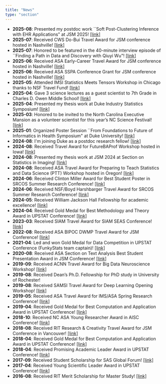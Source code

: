 ```yaml
---
title: "News"
type: "section"
---
```

- **2025-08**: Presented my postdoc work ``Soft Post-Clustering Inference with EHR Applications" at JSM 2025! [[link]](https://ww3.aievolution.com/JSMAnnual2025/Events/viewEv?ev=1995)
- **2025-07**: Received CWS Do-Bui Travel Award for JSM conference hosted in Nashville! [[link]](...)
- **2025-07**: Honored to be featured in the 40-minute interview episode of ``Finding a Path in Data and Discovery with Qiuyi Wu"! [[link]](https://www.linkedin.com/posts/qiuyi-wu_finding-a-path-in-data-and-discovery-with-activity-7348016411702665218-J_Hx?utm_source=share&utm_medium=member_desktop&rcm=ACoAABZe-4wBKvMrSZmIwepgKOCtysDCd4Kt9Z0)
- **2025-06**: Received ASA Early-Career Travel Award for JSM conference hosted in Nashville! [[link]](...)
- **2025-06**: Received ASA SSPA Conference Grant for JSM conference hosted in Nashville! [[link]](...)
- **2025-05**: Attended IMSI Statistics Meets Tensors Workshop in Chicago thanks to NSF Travel Fund! [[link]](https://www.imsi.institute/activities/statistics-meets-tensors/)
- **2025-04**: Gave 3 science lectures as a guest scientist to 7th Grade in Charles D. Owen Middle School! [[link]](...)
- **2025-04**: Presented my thesis work at Duke Industry Statistics Symposium! [[link]](https://sites.duke.edu/diss/2025-poster-session-participants/)
- **2025-03**: Honored to be invited to the North Carolina Executive Mansion as a volunteer scientist for this year’s NC Science Festival! [[link]](https://www.linkedin.com/posts/qiuyi-wu_honored-to-be-invited-to-the-north-carolina-activity-7309564821153218560-HGPN?utm_source=share&utm_medium=member_desktop&rcm=ACoAABZe-4wBKvMrSZmIwepgKOCtysDCd4Kt9Z0)
- **2025-01**: Organized Poster Session ``From Foundations to Future of Informatics in Health Symposium" at Duke University! [[link]](https://sites.duke.edu/edhammond90/poster-session/)
- **2024-08**: I'm joining Duke as a postdoc research fellow! [[link]](https://scholars.duke.edu/person/Qiuyi.Wu)
- **2024-08**: Received Travel Award for FutureBAProf Workshop hosted in Iowa! [[link]](https://www.linkedin.com/posts/university-of-iowa-tippie-college-of-business_futurebaprof-activity-7231668808703258624-ET5J?utm_source=share&utm_medium=member_desktop)
- **2024-08**: Presented my thesis work at JSM 2024 at Section on Statistics in Imaging! [[link]](https://x.com/ChoweeWu/status/1820528473083097380)
- **2024-08**: Received ASA Travel Award for Preparing to Teach Statistics and Data Science (PTT) Workshop hosted in Oregon! [[link]](https://preparingtoteach.org/)
- **2024-06**: Received Clinton Miller Award for Best Student Poster in SRCOS Summer Research Conference! [[link]](https://x.com/ChoweeWu/status/1798415638668718144)
- **2024-06**: Received NSF/Boyd Harshbarger Travel Award for SRCOS Summer Research Conference! [[link]](https://x.com/ChoweeWu/status/1798415638668718144)
- **2024-05**: Received William Jackson Hall Fellowship for academic excellence! [[link]](https://drive.google.com/file/d/1KOqiQDn2Rclk00uz7ZYmVODtgtkX0SXp/view)
- **2024-04**: Received Gold Medal for Best Methodology and Theory Award in UPSTAT Conference! [[link]](https://community.amstat.org/rochester/events/upstats-2024/awards-and-prizes)
- **2023-03**: Received SIAM Travel Award for SIAM SEAS Conference! [[link]](https://x.com/ChoweeWu/status/1639407125800660994)
- **2022-08**: Received ASA BIPOC DWMP Travel Award for JSM Conference! [[link]](https://www.linkedin.com/posts/qiuyi-wu_the-2024-diversity-workshop-and-mentoring-activity-7199970347369021440-0ZMJ/?utm_source=share&utm_medium=member_desktop)
- **2021-04**: Led and won Gold Medal for Data Competition in UPSTAT Conference (FunkyStats team captain)! [[link]](https://x.com/ChoweeWu/status/1389016759085240320)
- **2020-08**: Received ASA Section on Text Analysis Best Student Presentation Award in JSM Conference! [[link]](https://x.com/ChoweeWu/status/1343622074506600448)
- **2019-09**: Received ACNN Travel Award for Big Data Neuroscience Workshop! [[link]](https://neurosciencenetwork.org/ACNN_Workshop_2019.html##home)
- **2019-08**: Received Dean’s Ph.D. Fellowship for PhD study in University of Rochester! 
- **2019-08**: Received SAMSI Travel Award for Deep Learning Opening Workshop! [[link]](https://x.com/ChoweeWu/status/1162995055948419072)
- **2019-05**: Received ASA Travel Award for IMS/ASA Spring Research Conference! [[link]](https://x.com/ChoweeWu/status/1097352260705796097)
- **2019-04**: Received Gold Medal for Best Computation and Application Award in UPSTAT Conference! [[link]](https://x.com/ChoweeWu/status/1122292613003075585)
- **2018-10**: Received NC ASA Young Researcher Award in AISC Conference! [[link]](https://magazine.amstat.org/blog/2018/12/01/ncchapter_2018/)
- **2018-08**: Received RIT Research & Creativity Travel Award for JSM Conference in Vancouver! [[link]](https://www.rit.edu/graduateschool/research-and-creativity-reimbursement-program)
- **2018-04**: Received Gold Medal for Best Computation and Application Award in UPSTAT Conference! [[link]](https://www.urmc.rochester.edu/biostat/events/news.aspx#UPSTAT2024)
- **2018-04**: Received Promising Academic Leader Award in UPSTAT Conference! [[link]](https://drive.google.com/file/d/1DaFDhCEco3T7rX_XHsE7AfoLRzCkEQTb/view)
- **2017-09**: Received Student Scholarship for SAS Global Forum! [[link]](https://www.sas.com/content/dam/SAS/documents/event-collateral/2020/English/sas-global-forum-2020/sas-global-forum-student-scholarship-winners.pdf)
- **2017-04**: Received Young Scientific Leader Award in UPSTAT Conference! [[link]](https://www.ktylerwilcox.me/static/2017-upstat.51afe6d070.pdf)
- **2016-08**: Received RIT Merit Scholarship for Master Study! [[link]](https://www.rit.edu/admissions/aid/merit-based-scholarships)

